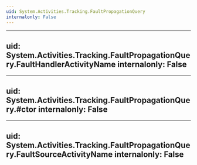 ```yaml
---
uid: System.Activities.Tracking.FaultPropagationQuery
internalonly: False
---
```


---
uid: System.Activities.Tracking.FaultPropagationQuery.FaultHandlerActivityName
internalonly: False
---

---
uid: System.Activities.Tracking.FaultPropagationQuery.#ctor
internalonly: False
---

---
uid: System.Activities.Tracking.FaultPropagationQuery.FaultSourceActivityName
internalonly: False
---
